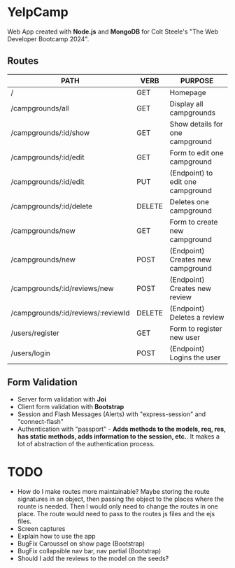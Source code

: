 # YelpCamp

Web App created with **Node.js** and **MongoDB** for Colt Steele's "The Web Developer Bootcamp 2024".

## Routes

| PATH                               | VERB   | PURPOSE                           |
| ---------------------------------- | ------ | --------------------------------- |
| /                                  | GET    | Homepage                          |
| /campgrounds/all                   | GET    | Display all campgrounds           |
| /campgrounds/:id/show              | GET    | Show details for one campground   |
| /campgrounds/:id/edit              | GET    | Form to edit one campground       |
| /campgrounds/:id/edit              | PUT    | (Endpoint) to edit one campground |
| /campgrounds/:id/delete            | DELETE | Deletes one campground            |
| /campgrounds/new                   | GET    | Form to create new campground     |
| /campgrounds/new                   | POST   | (Endpoint) Creates new campground |
| /campgrounds/:id/reviews/new       | POST   | (Endpoint) Creates new review     |
| /campgrounds/:id/reviews/:reviewId | DELETE | (Endpoint) Deletes a review       |
| /users/register                    | GET    | Form to register new user         |
| /users/login                       | POST   | (Endpoint) Logins the user        |

## Form Validation

- Server form validation with **Joi**
- Client form validation with **Bootstrap**
- Session and Flash Messages (Alerts) with "express-session" and "connect-flash"
- Authentication with "passport" - **Adds methods to the models, req, res, has static methods, adds information to the session, etc.**. It makes a lot of abstraction of the authentication process.

# TODO

- How do I make routes more maintainable? Maybe storing the route signatures in an object, then passing the object to the places where the rounte is needed. Then I would only need to change the routes in one place. The route would need to pass to the routes js files and the ejs files.
- Screen captures
- Explain how to use the app
- BugFix Caroussel on show page (Bootstrap)
- BugFix collapsible nav bar, nav partial (Bootstrap)
- Should I add the reviews to the model on the seeds?
